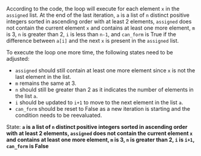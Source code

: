 According to the code, the loop will execute for each element `x` in the `assigned` list. At the end of the last iteration, `a` is a list of `n` distinct positive integers sorted in ascending order with at least 2 elements, `assigned` does not contain the current element `x` and contains at least one more element, `m` is 3, `n` is greater than 2, `i` is less than `n-1`, and `can_form` is True if the difference between `a[i]` and the next `x` is present in the `assigned` list.

To execute the loop one more time, the following states need to be adjusted:
- `assigned` should still contain at least one more element since `x` is not the last element in the list.
- `m` remains the same at 3.
- `n` should still be greater than 2 as it indicates the number of elements in the list `a`.
- `i` should be updated to `i+1` to move to the next element in the list `a`.
- `can_form` should be reset to False as a new iteration is starting and the condition needs to be reevaluated.

State: **`a` is a list of `n` distinct positive integers sorted in ascending order with at least 2 elements, `assigned` does not contain the current element `x` and contains at least one more element, `m` is 3, `n` is greater than 2, `i` is `i+1`, `can_form` is False**